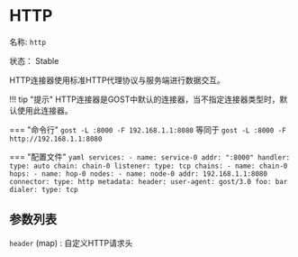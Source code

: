 # HTTP

名称: `http`

状态： Stable

HTTP连接器使用标准HTTP代理协议与服务端进行数据交互。

!!! tip "提示"
	HTTP连接器是GOST中默认的连接器，当不指定连接器类型时，默认使用此连接器。

=== "命令行"
    ```
	gost -L :8000 -F 192.168.1.1:8080
	```
	等同于
	```
	gost -L :8000 -F http://192.168.1.1:8080
	```

=== "配置文件"
    ```yaml
	services:
	- name: service-0
	  addr: ":8000"
	  handler:
		type: auto
		chain: chain-0
	  listener:
		type: tcp
	chains:
	- name: chain-0
	  hops:
	  - name: hop-0
		nodes:
		- name: node-0
		  addr: 192.168.1.1:8080
		  connector:
			type: http
			metadata:
			  header:
			    user-agent: gost/3.0
				foo: bar
		  dialer:
			type: tcp
	```

## 参数列表

`header` (map)
:    自定义HTTP请求头